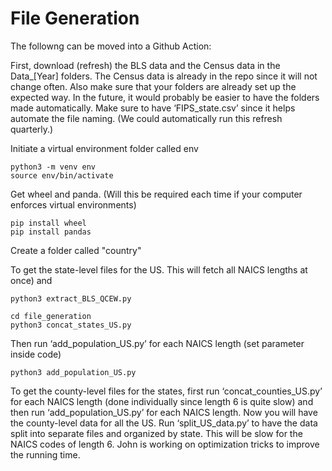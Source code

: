 # File Generation

The followng can be moved into a Github Action:

First, download (refresh) the BLS data and the Census data in the Data_[Year] folders. The Census data is already in the repo since it will not change often. Also make sure that your folders are already set up the expected way. In the future, it would probably be easier to have the folders made automatically. Make sure to have ‘FIPS_state.csv’ since it helps automate the file naming. (We could automatically run this refresh quarterly.)


Initiate a virtual environment folder called env

	python3 -m venv env
	source env/bin/activate

Get wheel and panda. (Will this be required each time if your computer enforces virtual environments)  

	pip install wheel
	pip install pandas

Create a folder called "country"

To get the state-level files for the US. This will fetch all NAICS lengths at once) and 

	python3 extract_BLS_QCEW.py

	cd file_generation
	python3 concat_states_US.py

Then run ‘add_population_US.py’ for each NAICS length (set parameter inside code)

	python3 add_population_US.py

To get the county-level files for the states, first run ‘concat_counties_US.py’ for each NAICS length (done individually since length 6 is quite slow) and then run ‘add_population_US.py’ for each NAICS length. Now you will have the county-level data for all the US. Run ‘split_US_data.py’ to have the data split into separate files and organized by state. This will be slow for the NAICS codes of length 6. John is working on optimization tricks to improve the running time.
